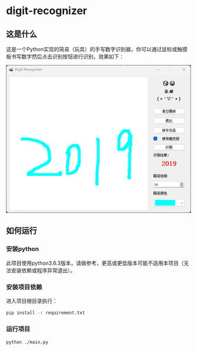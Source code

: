 # digit-recognizer

## 这是什么

这是一个Python实现的简易（玩具）的手写数字识别器，你可以通过鼠标或触摸板书写数字然后点击识别按钮进行识别，效果如下：

![手写数字2019识别效果](./tmp/2019.png)

## 如何运行
### 安装python
此项目使用python3.6.3版本，请做参考，更高或更低版本可能不适用本项目（无法安装依赖或程序异常退出）。
### 安装项目依赖
进入项目根目录执行：
```bash
pip install -r requirement.txt
```
### 运行项目
```bash
python ./main.py
```
